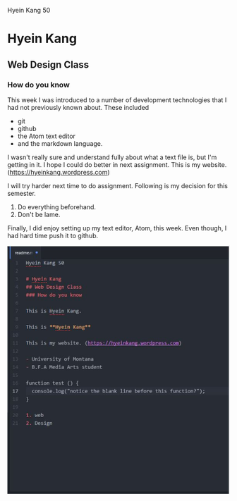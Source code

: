 Hyein Kang 50

# Hyein Kang
## Web Design Class
### How do you know

This week I was introduced to a number of development technologies that I had not previously known about. These included

- git
- github
- the Atom text editor
- and the markdown language.

I wasn't really sure and understand fully about what a text file is, but I'm getting in it. I hope I could do better in next assignment. This is my website. (https://hyeinkang.wordpress.com)

I will try harder next time to do assignment. Following is my decision for this semester.

1. Do everything beforehand.
2. Don't be lame.

Finally, I did enjoy setting up my text editor, Atom, this week. Even though, I had hard time push it to github.

![Image of my editor](image.jpg)
